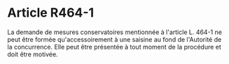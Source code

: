 # Article R464-1

La demande de mesures conservatoires mentionnée à l'article L. 464-1 ne peut être formée qu'accessoirement à une saisine au fond de l'Autorité de la concurrence. Elle peut être présentée à tout moment de la procédure et doit être motivée.
